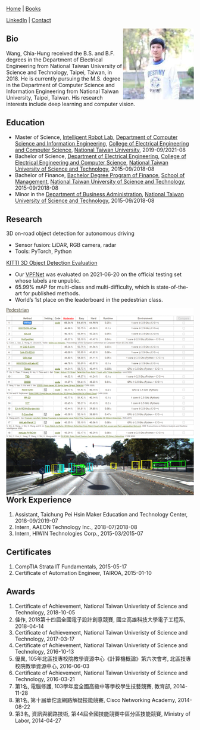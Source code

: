 [Home](.) | [Books](books)

[LinkedIn](https://linkedin.com/in/wangchiahung) | [Contact](mailto:ntu@chiahung.wang)

<img align="right" width="190" height="190" src="photo.jpg">

## Bio

Wang, Chia-Hung received the B.S. and  B.F. degrees in the Department of Electrical Engineering from National Taiwan University of Science and Technology, Taipei, Taiwan, in 2018. He is currently pursuing the M.S. degree in the Department of Computer Science and Information Engineering from National Taiwan University, Taipei, Taiwan. His research interests include deep learning and computer vision.

## Education
- Master of Science, [Intelligent Robot Lab](https://robotlab.csie.ntu.edu.tw), [Department of Computer Science and Information Engineering](https://www.csie.ntu.edu.tw), [College of Electrical Engineering and Computer Science](http://eecs.ntu.edu.tw), [National Taiwan University](https://www.ntu.edu.tw), 2019-09/2021-08
- Bachelor of Science, [Department of Electrical Engineering](https://www.ee.ntust.edu.tw), [College of Electrical Engineering and Computer Science](https://www.ceecs.ntust.edu.tw), [National Taiwan University of Science and Technology](https://www.ntust.edu.tw), 2015-09/2018-08
- Bachelor of Finance, [Bachelor Degree Program of Finance](https://www.fn.ntust.edu.tw), [School of Management](https://www.management.ntust.edu.tw), [National Taiwan University of Science and Technology](https://www.ntust.edu.tw), 2015-09/2018-08
- Minor in the [Department of Business Administration](https://www.ba.ntust.edu.tw), [National Taiwan University of Science and Technology](https://www.ntust.edu.tw), 2015-09/2018-08

## Research
3D on-road object detection for autonomous driving
- Sensor fusion: LiDAR, RGB camera, radar
- Tools: PyTorch, Python

[KITTI 3D Object Detection Evaluation](http://www.cvlibs.net/datasets/kitti/eval_object.php?obj_benchmark=3d)
- Our [VPFNet](http://www.cvlibs.net/datasets/kitti/eval_object_detail.php?&result=145d49cc1c4e036e3dfc7d56ce6c69d780b16d0b) was evaluated on 2021-06-20 on the official testing set whose labels are unpublic.
- 65.99% mAP for multi-class and multi-difficulty, which is state-of-the-art for published methods.
- World’s 1st place on the leaderboard in the pedestrian class.

<img align="right" src="rank.png">
<img align="right" src="006813_3dbox.jpg">

## Work Experience
1. Assistant, Taichung Pei Hsin Maker Education and Technology Center, 2018-09/2019-07
1. Intern, AAEON Technology Inc., 2018-07/2018-08
1. Intern, HIWIN Technologies Corp., 2015-03/2015-07

## Certificates
1. CompTIA Strata IT Fundamentals, 2015-05-17
1. Certificate of Automation Engineer, TAIROA, 2015-01-10

## Awards
1. Certificate of Achievement, National Taiwan Univeristy of Science and Technology, 2018-10-05
1. 佳作, 2018第十四屆全國電子設計創意競賽, 國立高雄科技大學電子工程系, 2018-04-14
1. Certificate of Achievement, National Taiwan Univeristy of Science and Technology, 2017-03-17
1. Certificate of Achievement, National Taiwan Univeristy of Science and Technology, 2016-10-13
1. 優異, 105年北區技專校院教學資源中心《計算機概論》第六次會考, 北區技專校院教學資源中心, 2016-06-03
1. Certificate of Achievement, National Taiwan Univeristy of Science and Technology, 2016-03-21
1. 第1名, 電腦修護, 103學年度全國高級中等學校學生技藝競賽, 教育部, 2014-11-28
1. 第1名, 第十屆華佗盃網路解疑技能競賽, Cisco Networking Academy, 2014-08-22
1. 第3名, 資訊與網路技術, 第44屆全國技能競賽中區分區技能競賽, Ministry of Labor, 2014-04-27
